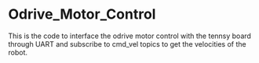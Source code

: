 # Odrive_Motor_Control
This is the code to interface the odrive motor control with the tennsy board through UART and subscribe to cmd_vel topics to get the velocities of the robot.
